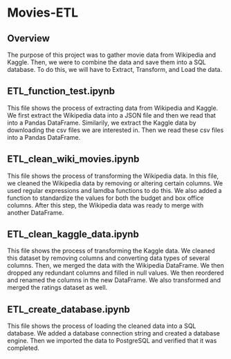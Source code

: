 # Movies-ETL

## Overview

The purpose of this project was to gather movie data from Wikipedia and Kaggle. Then, we were to combine the data and save them into a SQL database. To do this, we will have to Extract, Transform, and Load the data.

## ETL_function_test.ipynb

This file shows the process of extracting data from Wikipedia and Kaggle. We first extract the Wikipedia data into a JSON file and then we read that into a Pandas DataFrame. Similarily, we extract the Kaggle data by downloading the csv files we are interested in. Then we read these csv files into a Pandas DataFrame. 

## ETL_clean_wiki_movies.ipynb

This file shows the process of transforming the Wikipedia data. In this file, we cleaned the Wikipedia data by removing or altering certain columns. We used regular expressions and lamdba functions to do this. We also added a function to standardize the values for both the budget and box office columns. After this step, the Wikipedia data was ready to merge with another DataFrame. 

## ETL_clean_kaggle_data.ipynb

This file shows the process of transforming the Kaggle data. We cleaned this dataset by removing columns and converting data types of several columns. Then, we merged the data with the Wikipedia DataFrame. We then dropped any redundant columns and filled in null values. We then reordered and renamed the columns in the new DataFrame. We also transformed and merged the ratings dataset as well. 

## ETL_create_database.ipynb

This file shows the process of loading the cleaned data into a SQL database. We added a database connection string and created a database engine. Then we imported the data to PostgreSQL and verified that it was completed.

